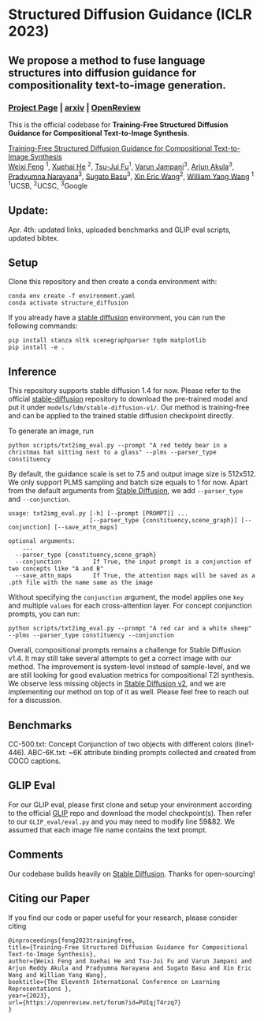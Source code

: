 # Structured Diffusion Guidance (ICLR 2023)
## We propose a method to fuse language structures into diffusion guidance for compositionality text-to-image generation.

### [Project Page](https://weixi-feng.github.io/structure-diffusion-guidance/) | [arxiv](https://arxiv.org/abs/2212.05032) | [OpenReview](https://openreview.net/forum?id=PUIqjT4rzq7)
<!-- [![][colab]][composable-demo] [![][huggingface]][huggingface-demo] -->

This is the official codebase for **Training-Free Structured Diffusion Guidance for Compositional Text-to-Image Synthesis**.

[Training-Free Structured Diffusion Guidance for Compositional Text-to-Image Synthesis](https://weixi-feng.github.io/structure-diffusion-guidance/)
  <br>
    [Weixi Feng](https://weixi-feng.github.io/) <sup>1</sup>,
    [Xuehai He](https://scholar.google.com/citations?user=kDzxOzUAAAAJ&) <sup>2</sup>,
    [Tsu-Jui Fu](https://tsujuifu.github.io/)<sup>1</sup>,
    [Varun Jampani](https://varunjampani.github.io/)<sup>3</sup>,
    [Arjun Akula](https://www.arjunakula.com/)<sup>3</sup>,
    [Pradyumna Narayana](https://scholar.google.com/citations?user=BV2dbjEAAAAJ&)<sup>3</sup>,
    [Sugato Basu](https://sites.google.com/site/sugatobasu/)<sup>3</sup>,
    [Xin Eric Wang](https://eric-xw.github.io/)<sup>2</sup>,
    [William Yang Wang](https://sites.cs.ucsb.edu/~william/) <sup>1</sup>
    <br>
    <sup>1</sup>UCSB, <sup>2</sup>UCSC, <sup>3</sup>Google
    <br>

## Update:
Apr. 4th: updated links, uploaded benchmarks and GLIP eval scripts, updated bibtex.

## Setup

Clone this repository and then create a conda environment with:
```
conda env create -f environment.yaml
conda activate structure_diffusion
```
If you already have a [stable diffusion](https://github.com/CompVis/stable-diffusion/) environment, you can run the following commands:
```
pip install stanza nltk scenegraphparser tqdm matplotlib
pip install -e .
```

## Inference
This repository supports stable diffusion 1.4 for now. Please refer to the official [stable-diffusion](https://github.com/CompVis/stable-diffusion/#weights) repository to download the pre-trained model and put it under ```models/ldm/stable-diffusion-v1/```. 
Our method is training-free and can be applied to the trained stable diffusion checkpoint directly.

To generate an image, run
```
python scripts/txt2img_eval.py --prompt "A red teddy bear in a christmas hat sitting next to a glass" --plms --parser_type constituency
```

By default, the guidance scale is set to 7.5 and output image size is 512x512. We only support PLMS sampling and batch size equals to 1 for now. 
Apart from the default arguments from [Stable Diffusion](https://github.com/CompVis/stable-diffusion/blob/21f890f9da3cfbeaba8e2ac3c425ee9e998d5229/scripts/txt2img.py), we add ```--parser_type``` and ```--conjunction```.

```
usage: txt2img_eval.py [-h] [--prompt [PROMPT]] ...
                       [--parser_type {constituency,scene_graph}] [--conjunction] [--save_attn_maps]

optional arguments:
    ...
  --parser_type {constituency,scene_graph}
  --conjunction         If True, the input prompt is a conjunction of two concepts like "A and B"
  --save_attn_maps      If True, the attention maps will be saved as a .pth file with the name same as the image
```

Without specifying the ```conjunction``` argument, the model applies one ```key``` and multiple ```values``` for each cross-attention layer.
For concept conjunction prompts, you can run:
```
python scripts/txt2img_eval.py --prompt "A red car and a white sheep" --plms --parser_type constituency --conjunction
```

Overall, compositional prompts remains a challenge for Stable Diffusion v1.4. It may still take several attempts to get a correct image with our method. 
The improvement is system-level instead of sample-level, and we are still looking for good evaluation metrics for compositional T2I synthesis. 
We observe less missing objects in [Stable Diffusion v2](https://github.com/Stability-AI/stablediffusion), and we are implementing our method on top of it as well. 
Please feel free to reach out for a discussion.

## Benchmarks
CC-500.txt: Concept Conjunction of two objects with different colors (line1-446).
ABC-6K.txt: ~6K attribute binding prompts collected and created from COCO captions. 

## GLIP Eval
For our GLIP eval, please first clone and setup your environment according to the official [GLIP](https://github.com/microsoft/GLIP) repo and download the model checkpoint(s). Then refer to our ```GLIP_eval/eval.py``` and you may need to modify line 59&82. We assumed that each image file name contains the text prompt. 

## Comments
Our codebase builds heavily on [Stable Diffusion](https://github.com/CompVis/stable-diffusion). Thanks for open-sourcing!


## Citing our Paper

If you find our code or paper useful for your research, please consider citing
``` 
@inproceedings{feng2023trainingfree,
title={Training-Free Structured Diffusion Guidance for Compositional Text-to-Image Synthesis},
author={Weixi Feng and Xuehai He and Tsu-Jui Fu and Varun Jampani and Arjun Reddy Akula and Pradyumna Narayana and Sugato Basu and Xin Eric Wang and William Yang Wang},
booktitle={The Eleventh International Conference on Learning Representations },
year={2023},
url={https://openreview.net/forum?id=PUIqjT4rzq7}
}
```
